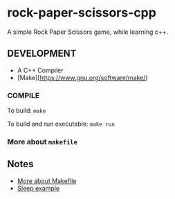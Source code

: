 # rock-paper-scissors-cpp
A simple Rock Paper Scissors game, while learning c++.

## DEVELOPMENT
* A C++ Compiler
* [Make][https://www.gnu.org/software/make/)

### COMPILE

To build:
`make`

To build and run executable:
`make run`

### More about `makefile`

## Notes
* [More about Makefile](https://stackoverflow.com/questions/2481269/how-to-make-a-simple-c-makefile)
* [Sleep example](https://www.poftut.com/what-is-sleep-function-and-how-to-use-it-in-c-program/)
